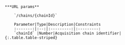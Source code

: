     ***URL params**

        `/chains/{chainId}`

        Parameter|Type|Description|Constraints
        :-------:|:--:|:---------:|:---------:
        `chainId` |Number|Acquisition chain identifier|
    {:.table.table-striped}

